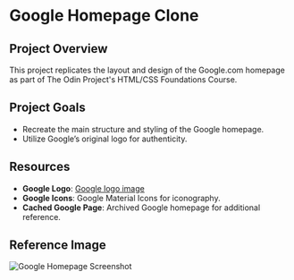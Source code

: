 # Google Homepage Clone

## Project Overview
This project replicates the layout and design of the Google.com homepage as part of The Odin Project's HTML/CSS Foundations Course.

## Project Goals
- Recreate the main structure and styling of the Google homepage.
- Utilize Google’s original logo for authenticity.

## Resources
- **Google Logo**: [Google logo image](https://www.google.com/images/branding/googlelogo/2x/googlelogo_light_color_92x30dp.png)
- **Google Icons**: Google Material Icons for iconography.
- **Cached Google Page**: Archived Google homepage for additional reference.

## Reference Image
![Google Homepage Screenshot](docs/google-homepage.png)
